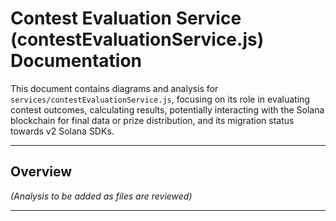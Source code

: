 # Contest Evaluation Service (contestEvaluationService.js) Documentation

This document contains diagrams and analysis for `services/contestEvaluationService.js`, focusing on its role in evaluating contest outcomes, calculating results, potentially interacting with the Solana blockchain for final data or prize distribution, and its migration status towards v2 Solana SDKs.

---

## Overview

*(Analysis to be added as files are reviewed)*

--- 